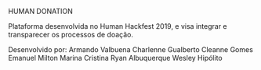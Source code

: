 HUMAN DONATION

Plataforma desenvolvida no Human Hackfest 2019, e visa integrar e transparecer os processos de doação.

Desenvolvido por:
  Armando Valbuena
  Charlenne Gualberto
  Cleanne Gomes
  Emanuel Milton
  Marina Cristina
  Ryan Albuquerque
  Wesley Hipólito
